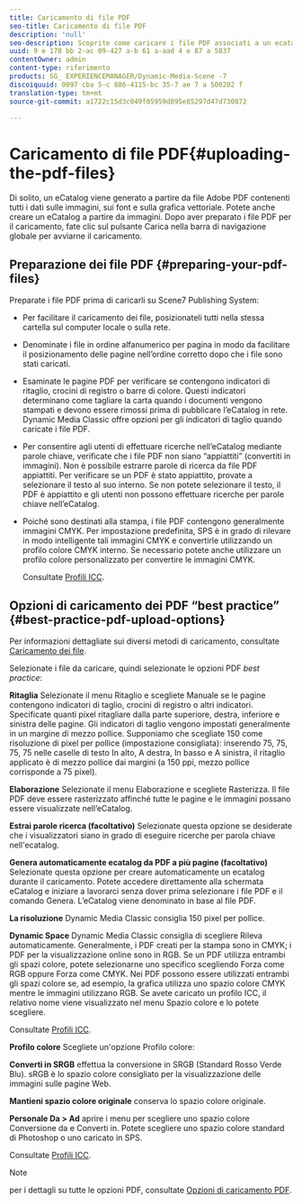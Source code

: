 ```yaml
---
title: Caricamento di file PDF
seo-title: Caricamento di file PDF
description: 'null'
seo-description: Scoprite come caricare i file PDF associati a un ecatalog.
uuid: 9 e 178 bb 2-ac 09-427 a-b 61 a-aad 4 e 87 a 5837
contentOwner: admin
content-type: riferimento
products: SG_ EXPERIENCEMANAGER/Dynamic-Media-Scene -7
discoiquuid: 0097 cba 5-c 886-4115-bc 35-7 ae 7 a 500202 f
translation-type: tm+mt
source-git-commit: a1722c15d3c049f05959d895e85297d47d730872

---
```



# Caricamento di file PDF{#uploading-the-pdf-files}

Di solito, un eCatalog viene generato a partire da file Adobe PDF contenenti tutti i dati sulle immagini, sui font e sulla grafica vettoriale. Potete anche creare un eCatalog a partire da immagini. Dopo aver preparato i file PDF per il caricamento, fate clic sul pulsante Carica nella barra di navigazione globale per avviarne il caricamento.

## Preparazione dei file PDF {#preparing-your-pdf-files}

Preparate i file PDF prima di caricarli su Scene7 Publishing System:

* Per facilitare il caricamento dei file, posizionateli tutti nella stessa cartella sul computer locale o sulla rete.
* Denominate i file in ordine alfanumerico per pagina in modo da facilitare il posizionamento delle pagine nell’ordine corretto dopo che i file sono stati caricati.
* Esaminate le pagine PDF per verificare se contengono indicatori di ritaglio, crocini di registro o barre di colore. Questi indicatori determinano come tagliare la carta quando i documenti vengono stampati e devono essere rimossi prima di pubblicare l’eCatalog in rete. Dynamic Media Classic offre opzioni per gli indicatori di taglio quando caricate i file PDF.
* Per consentire agli utenti di effettuare ricerche nell’eCatalog mediante parole chiave, verificate che i file PDF non siano “appiattiti” (convertiti in immagini). Non è possibile estrarre parole di ricerca da file PDF appiattiti. Per verificare se un PDF è stato appiattito, provate a selezionare il testo al suo interno. Se non potete selezionare il testo, il PDF è appiattito e gli utenti non possono effettuare ricerche per parole chiave nell’eCatalog.
* Poiché sono destinati alla stampa, i file PDF contengono generalmente immagini CMYK. Per impostazione predefinita, SPS è in grado di rilevare in modo intelligente tali immagini CMYK e convertirle utilizzando un profilo colore CMYK interno. Se necessario potete anche utilizzare un profilo colore personalizzato per convertire le immagini CMYK. 

   Consultate [Profili ICC](icc-profiles.md#icc_profiles).

## Opzioni di caricamento dei PDF “best practice” {#best-practice-pdf-upload-options}

Per informazioni dettagliate sui diversi metodi di caricamento, consultate [Caricamento dei file](uploading-files.md#uploading_your_files).

Selezionate i file da caricare, quindi selezionate le opzioni PDF *best practice*:

**Ritaglia** Selezionate il menu Ritaglio e scegliete Manuale se le pagine contengono indicatori di taglio, crocini di registro o altri indicatori. Specificate quanti pixel ritagliare dalla parte superiore, destra, inferiore e sinistra delle pagine. Gli indicatori di taglio vengono impostati generalmente in un margine di mezzo pollice. Supponiamo che scegliate 150 come risoluzione di pixel per pollice (impostazione consigliata): inserendo 75, 75, 75, 75 nelle caselle di testo In alto, A destra, In basso e A sinistra, il ritaglio applicato è di mezzo pollice dai margini (a 150 ppi, mezzo pollice corrisponde a 75 pixel).

**Elaborazione** Selezionate il menu Elaborazione e scegliete Rasterizza. Il file PDF deve essere rasterizzato affinché tutte le pagine e le immagini possano essere visualizzate nell’eCatalog.

**Estrai parole ricerca (facoltativo)** Selezionate questa opzione se desiderate che i visualizzatori siano in grado di eseguire ricerche per parola chiave nell'ecatalog.

**Genera automaticamente ecatalog da PDF a più pagine (facoltativo)** Selezionate questa opzione per creare automaticamente un ecatalog durante il caricamento. Potete accedere direttamente alla schermata eCatalog e iniziare a lavorarci senza dover prima selezionare i file PDF e il comando Genera. L’eCatalog viene denominato in base al file PDF.

**La risoluzione** Dynamic Media Classic consiglia 150 pixel per pollice.

**Dynamic Space** Dynamic Media Classic consiglia di scegliere Rileva automaticamente. Generalmente, i PDF creati per la stampa sono in CMYK; i PDF per la visualizzazione online sono in RGB. Se un PDF utilizza entrambi gli spazi colore, potete selezionarne uno specifico scegliendo Forza come RGB oppure Forza come CMYK. Nei PDF possono essere utilizzati entrambi gli spazi colore se, ad esempio, la grafica utilizza uno spazio colore CMYK mentre le immagini utilizzano RGB. Se avete caricato un profilo ICC, il relativo nome viene visualizzato nel menu Spazio colore e lo potete scegliere. 

Consultate [Profili ICC](icc-profiles.md#icc_profiles).

**Profilo colore** Scegliete un'opzione Profilo colore:

**Converti
in SRGB** effettua la conversione in SRGB (Standard Rosso Verde Blu). sRGB è lo spazio colore consigliato per la visualizzazione delle immagini sulle pagine Web.

**Mantieni spazio colore originale** conserva lo spazio colore originale.

**Personale Da &gt; Ad** aprire i menu per scegliere uno spazio colore Conversione da e Converti in. Potete scegliere uno spazio colore standard di Photoshop o uno caricato in SPS. 

Consultate [Profili ICC](icc-profiles.md#icc_profiles).

>[!NOTE]
>
>per i dettagli su tutte le opzioni PDF, consultate [Opzioni di caricamento PDF](pdfs.md#pdf_upload_options).

